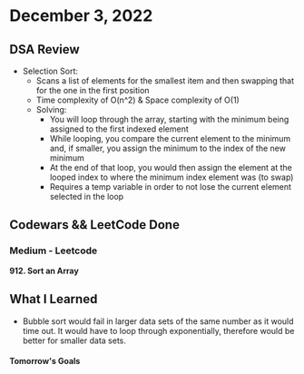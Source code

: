 # December 3, 2022 

## DSA Review
- Selection Sort:
    - Scans a list of elements for the smallest item and then swapping that for the one in the first position
    - Time complexity of O(n^2) & Space complexity of O(1)
    - Solving:
        - You will loop through the array, starting with the minimum being assigned to the first indexed element
        - While looping, you compare the current element to the minimum and, if smaller, you assign the minimum to the index of the new minimum
        - At the end of that loop, you would then assign the element at the looped index to where the minimum index element was (to swap)
        - Requires a temp variable in order to not lose the current element selected in the loop

## Codewars && LeetCode Done

### Medium - Leetcode
**912. Sort an Array**

## What I Learned
- Bubble sort would fail in larger data sets of the same number as it would time out. It would have to loop through exponentially, therefore would be better for smaller data sets.

#### Tomorrow's Goals